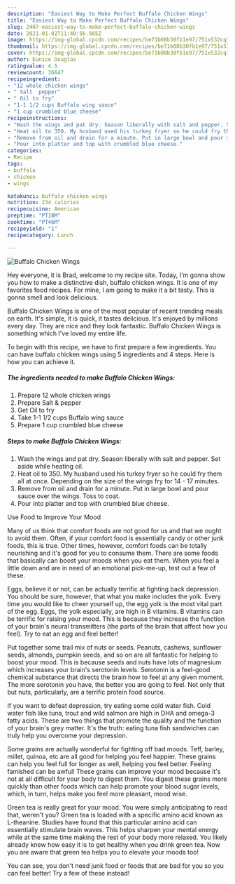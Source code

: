 ```yaml
---
description: "Easiest Way to Make Perfect Buffalo Chicken Wings"
title: "Easiest Way to Make Perfect Buffalo Chicken Wings"
slug: 2407-easiest-way-to-make-perfect-buffalo-chicken-wings
date: 2021-01-02T11:40:56.565Z
image: https://img-global.cpcdn.com/recipes/be71b08b30fb1e97/751x532cq70/buffalo-chicken-wings-recipe-main-photo.jpg
thumbnail: https://img-global.cpcdn.com/recipes/be71b08b30fb1e97/751x532cq70/buffalo-chicken-wings-recipe-main-photo.jpg
cover: https://img-global.cpcdn.com/recipes/be71b08b30fb1e97/751x532cq70/buffalo-chicken-wings-recipe-main-photo.jpg
author: Eunice Douglas
ratingvalue: 4.5
reviewcount: 36647
recipeingredient:
- "12 whole chicken wings"
- " Salt  pepper"
- " Oil to fry"
- "1-1 1/2 cups Buffalo wing sauce"
- "1 cup crumbled blue cheese"
recipeinstructions:
- "Wash the wings and pat dry. Season liberally with salt and pepper. Set aside while heating oil."
- "Heat oil to 350. My husband used his turkey fryer so he could fry them all at once. Depending on the size of the wings fry for 14 - 17 minutes."
- "Remove from oil and drain for a minute. Put in large bowl and pour sauce over the wings. Toss to coat."
- "Pour into platter and top with crumbled blue cheese."
categories:
- Recipe
tags:
- buffalo
- chicken
- wings

katakunci: buffalo chicken wings 
nutrition: 234 calories
recipecuisine: American
preptime: "PT18M"
cooktime: "PT46M"
recipeyield: "1"
recipecategory: Lunch

---
```



![Buffalo Chicken Wings](https://img-global.cpcdn.com/recipes/be71b08b30fb1e97/751x532cq70/buffalo-chicken-wings-recipe-main-photo.jpg)

Hey everyone, it is Brad, welcome to my recipe site. Today, I'm gonna show you how to make a distinctive dish, buffalo chicken wings. It is one of my favorites food recipes. For mine, I am going to make it a bit tasty. This is gonna smell and look delicious.

Buffalo Chicken Wings is one of the most popular of recent trending meals on earth. It's simple, it is quick, it tastes delicious. It's enjoyed by millions every day. They are nice and they look fantastic. Buffalo Chicken Wings is something which I've loved my entire life.




To begin with this recipe, we have to first prepare a few ingredients. You can have buffalo chicken wings using 5 ingredients and 4 steps. Here is how you can achieve it.

<!--inarticleads1-->

##### The ingredients needed to make Buffalo Chicken Wings:

1. Prepare 12 whole chicken wings
1. Prepare  Salt &amp; pepper
1. Get  Oil to fry
1. Take 1-1 1/2 cups Buffalo wing sauce
1. Prepare 1 cup crumbled blue cheese




<!--inarticleads2-->

##### Steps to make Buffalo Chicken Wings:

1. Wash the wings and pat dry. Season liberally with salt and pepper. Set aside while heating oil.
1. Heat oil to 350. My husband used his turkey fryer so he could fry them all at once. Depending on the size of the wings fry for 14 - 17 minutes.
1. Remove from oil and drain for a minute. Put in large bowl and pour sauce over the wings. Toss to coat.
1. Pour into platter and top with crumbled blue cheese.




Use Food to Improve Your Mood


Many of us think that comfort foods are not good for us and that we ought to avoid them. Often, if your comfort food is essentially candy or other junk foods, this is true. Other times, however, comfort foods can be totally nourishing and it's good for you to consume them. There are some foods that basically can boost your moods when you eat them. When you feel a little down and are in need of an emotional pick-me-up, test out a few of these.

Eggs, believe it or not, can be actually terrific at fighting back depression. You should be sure, however, that what you make includes the yolk. Every time you would like to cheer yourself up, the egg yolk is the most vital part of the egg. Eggs, the yolk especially, are high in B vitamins. B vitamins can be terrific for raising your mood. This is because they increase the function of your brain's neural transmitters (the parts of the brain that affect how you feel). Try to eat an egg and feel better!

Put together some trail mix of nuts or seeds. Peanuts, cashews, sunflower seeds, almonds, pumpkin seeds, and so on are all fantastic for helping to boost your mood. This is because seeds and nuts have lots of magnesium which increases your brain's serotonin levels. Serotonin is a feel-good chemical substance that directs the brain how to feel at any given moment. The more serotonin you have, the better you are going to feel. Not only that but nuts, particularly, are a terrific protein food source.

If you want to defeat depression, try eating some cold water fish. Cold water fish like tuna, trout and wild salmon are high in DHA and omega-3 fatty acids. These are two things that promote the quality and the function of your brain's grey matter. It's the truth: eating tuna fish sandwiches can truly help you overcome your depression. 

Some grains are actually wonderful for fighting off bad moods. Teff, barley, millet, quinoa, etc are all good for helping you feel happier. These grains can help you feel full for longer as well, helping you feel better. Feeling famished can be awful! These grains can improve your mood because it's not at all difficult for your body to digest them. You digest these grains more quickly than other foods which can help promote your blood sugar levels, which, in turn, helps make you feel more pleasant, mood wise.

Green tea is really great for your mood. You were simply anticipating to read that, weren't you? Green tea is loaded with a specific amino acid known as L-theanine. Studies have found that this particular amino acid can essentially stimulate brain waves. This helps sharpen your mental energy while at the same time making the rest of your body more relaxed. You likely already knew how easy it is to get healthy when you drink green tea. Now you are aware that green tea helps you to elevate your moods too!

You can see, you don't need junk food or foods that are bad for you so you can feel better! Try a few of these instead!

